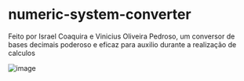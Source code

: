 # numeric-system-converter
Feito por Israel Coaquira e Vinicius Oliveira Pedroso, um conversor de bases decimais poderoso e eficaz para auxilio durante a realização de calculos

![image](https://github.com/user-attachments/assets/a148db92-3782-4e3e-8517-be70c580b627)
